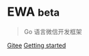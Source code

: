 # EWA <small>beta</small>

> Go 语言微信开发框架

[Gitee](https://gitee.com/wallesoft/ewa)
[Getting started](#ewa)